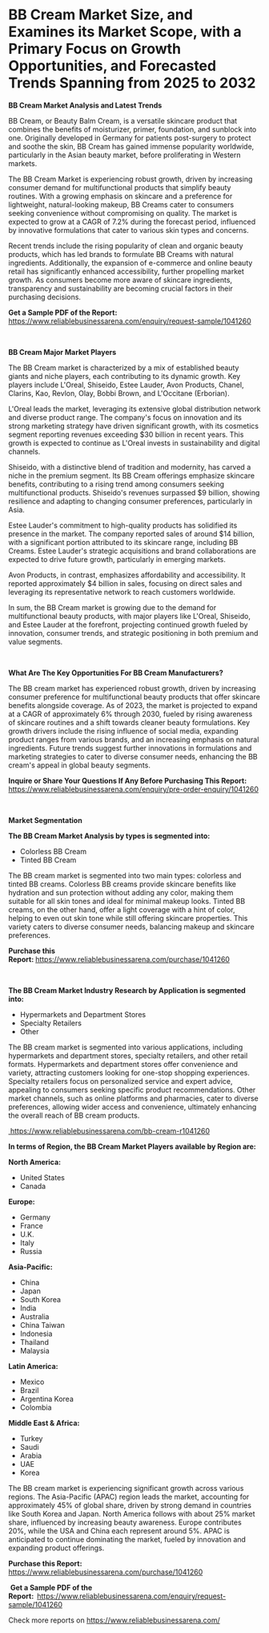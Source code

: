 <p><h1>BB Cream Market Size, and Examines its Market Scope, with a Primary Focus on Growth Opportunities, and Forecasted Trends Spanning from 2025 to 2032</h1></p><p><strong>BB Cream Market Analysis and Latest Trends</strong></p>
<p><p>BB Cream, or Beauty Balm Cream, is a versatile skincare product that combines the benefits of moisturizer, primer, foundation, and sunblock into one. Originally developed in Germany for patients post-surgery to protect and soothe the skin, BB Cream has gained immense popularity worldwide, particularly in the Asian beauty market, before proliferating in Western markets.</p><p>The BB Cream Market is experiencing robust growth, driven by increasing consumer demand for multifunctional products that simplify beauty routines. With a growing emphasis on skincare and a preference for lightweight, natural-looking makeup, BB Creams cater to consumers seeking convenience without compromising on quality. The market is expected to grow at a CAGR of 7.2% during the forecast period, influenced by innovative formulations that cater to various skin types and concerns.</p><p>Recent trends include the rising popularity of clean and organic beauty products, which has led brands to formulate BB Creams with natural ingredients. Additionally, the expansion of e-commerce and online beauty retail has significantly enhanced accessibility, further propelling market growth. As consumers become more aware of skincare ingredients, transparency and sustainability are becoming crucial factors in their purchasing decisions.</p></p>
<p><strong>Get a Sample PDF of the Report:&nbsp;</strong> <a href="https://www.reliablebusinessarena.com/enquiry/request-sample/1041260?utm_campaign=1420&utm_medium=2&utm_source=Github&utm_content=ia&utm_term=05022025&utm_id=bb-cream">https://www.reliablebusinessarena.com/enquiry/request-sample/1041260</a></p>
<p>&nbsp;</p>
<p><strong>BB Cream Major Market Players</strong></p>
<p><p>The BB Cream market is characterized by a mix of established beauty giants and niche players, each contributing to its dynamic growth. Key players include L'Oreal, Shiseido, Estee Lauder, Avon Products, Chanel, Clarins, Kao, Revlon, Olay, Bobbi Brown, and L'Occitane (Erborian).</p><p>L'Oreal leads the market, leveraging its extensive global distribution network and diverse product range. The company's focus on innovation and its strong marketing strategy have driven significant growth, with its cosmetics segment reporting revenues exceeding $30 billion in recent years. This growth is expected to continue as L'Oreal invests in sustainability and digital channels.</p><p>Shiseido, with a distinctive blend of tradition and modernity, has carved a niche in the premium segment. Its BB Cream offerings emphasize skincare benefits, contributing to a rising trend among consumers seeking multifunctional products. Shiseido's revenues surpassed $9 billion, showing resilience and adapting to changing consumer preferences, particularly in Asia.</p><p>Estee Lauder's commitment to high-quality products has solidified its presence in the market. The company reported sales of around $14 billion, with a significant portion attributed to its skincare range, including BB Creams. Estee Lauder's strategic acquisitions and brand collaborations are expected to drive future growth, particularly in emerging markets.</p><p>Avon Products, in contrast, emphasizes affordability and accessibility. It reported approximately $4 billion in sales, focusing on direct sales and leveraging its representative network to reach customers worldwide.</p><p>In sum, the BB Cream market is growing due to the demand for multifunctional beauty products, with major players like L'Oreal, Shiseido, and Estee Lauder at the forefront, projecting continued growth fueled by innovation, consumer trends, and strategic positioning in both premium and value segments.</p></p>
<p>&nbsp;</p>
<p><strong>What Are The Key Opportunities For BB Cream Manufacturers?</strong></p>
<p><p>The BB cream market has experienced robust growth, driven by increasing consumer preference for multifunctional beauty products that offer skincare benefits alongside coverage. As of 2023, the market is projected to expand at a CAGR of approximately 6% through 2030, fueled by rising awareness of skincare routines and a shift towards cleaner beauty formulations. Key growth drivers include the rising influence of social media, expanding product ranges from various brands, and an increasing emphasis on natural ingredients. Future trends suggest further innovations in formulations and marketing strategies to cater to diverse consumer needs, enhancing the BB cream's appeal in global beauty segments.</p></p>
<p><strong>Inquire or Share Your Questions If Any Before Purchasing This Report:</strong> <a href="https://www.reliablebusinessarena.com/enquiry/pre-order-enquiry/1041260?utm_campaign=1420&utm_medium=2&utm_source=Github&utm_content=ia&utm_term=05022025&utm_id=bb-cream">https://www.reliablebusinessarena.com/enquiry/pre-order-enquiry/1041260</a></p>
<p>&nbsp;</p>
<p><strong>Market Segmentation</strong></p>
<p><strong>The BB Cream Market Analysis by types is segmented into:</strong></p>
<p><ul><li>Colorless BB Cream</li><li>Tinted BB Cream‎</li></ul></p>
<p><p>The BB cream market is segmented into two main types: colorless and tinted BB creams. Colorless BB creams provide skincare benefits like hydration and sun protection without adding any color, making them suitable for all skin tones and ideal for minimal makeup looks. Tinted BB creams, on the other hand, offer a light coverage with a hint of color, helping to even out skin tone while still offering skincare properties. This variety caters to diverse consumer needs, balancing makeup and skincare preferences.</p></p>
<p><strong>Purchase this Report:&nbsp;</strong><a href="https://www.reliablebusinessarena.com/purchase/1041260?utm_campaign=1420&utm_medium=2&utm_source=Github&utm_content=ia&utm_term=05022025&utm_id=bb-cream">https://www.reliablebusinessarena.com/purchase/1041260</a></p>
<p>&nbsp;</p>
<p><strong>The BB Cream Market Industry Research by Application is segmented into:</strong></p>
<p><ul><li>Hypermarkets and Department Stores</li><li>Specialty Retailers</li><li>Other</li></ul></p>
<p><p>The BB cream market is segmented into various applications, including hypermarkets and department stores, specialty retailers, and other retail formats. Hypermarkets and department stores offer convenience and variety, attracting customers looking for one-stop shopping experiences. Specialty retailers focus on personalized service and expert advice, appealing to consumers seeking specific product recommendations. Other market channels, such as online platforms and pharmacies, cater to diverse preferences, allowing wider access and convenience, ultimately enhancing the overall reach of BB cream products.</p></p>
<p><a href="https://www.reliablebusinessarena.com/bb-cream-r1041260?utm_campaign=1420&utm_medium=2&utm_source=Github&utm_content=ia&utm_term=05022025&utm_id=bb-cream">&nbsp;https://www.reliablebusinessarena.com/bb-cream-r1041260</a></p>
<p><strong>In terms of Region, the BB Cream Market Players available by Region are:</strong></p>
<p>
    <p> <strong> North America: </strong>
        <ul>
            <li>United States</li>
            <li>Canada</li>
        </ul>
        </p> 
    <p> <strong> Europe: </strong>
        <ul>
            <li>Germany</li>
            <li>France</li>
            <li>U.K.</li>
            <li>Italy</li>
            <li>Russia</li>
        </ul>
        </p> 
    <p> <strong> Asia-Pacific: </strong>
        <ul>
            <li>China</li>
            <li>Japan</li>
            <li>South Korea</li>
            <li>India</li>
            <li>Australia</li>
            <li>China Taiwan</li>
            <li>Indonesia</li>
            <li>Thailand</li>
            <li>Malaysia</li>
        </ul>
        </p> 
    <p> <strong> Latin America: </strong>
        <ul>
            <li>Mexico</li>
            <li>Brazil</li>
            <li>Argentina Korea</li>
            <li>Colombia</li>
        </ul>
        </p> 
    <p> <strong> Middle East & Africa: </strong>
        <ul>
            <li>Turkey</li>
            <li>Saudi</li>
            <li>Arabia</li>
            <li>UAE</li>
            <li>Korea</li>
        </ul>
    </p>
    </p>
<p><p>The BB cream market is experiencing significant growth across various regions. The Asia-Pacific (APAC) region leads the market, accounting for approximately 45% of global share, driven by strong demand in countries like South Korea and Japan. North America follows with about 25% market share, influenced by increasing beauty awareness. Europe contributes 20%, while the USA and China each represent around 5%. APAC is anticipated to continue dominating the market, fueled by innovation and expanding product offerings.</p></p>
<p><strong>Purchase this Report: </strong><a href="https://www.reliablebusinessarena.com/purchase/1041260?utm_campaign=1420&utm_medium=2&utm_source=Github&utm_content=ia&utm_term=05022025&utm_id=bb-cream">https://www.reliablebusinessarena.com/purchase/1041260</a></p>
<p>&nbsp;<strong>Get a Sample PDF of the Report:&nbsp;&nbsp;</strong><a href="https://www.reliablebusinessarena.com/enquiry/request-sample/1041260?utm_campaign=1420&utm_medium=2&utm_source=Github&utm_content=ia&utm_term=05022025&utm_id=bb-cream">https://www.reliablebusinessarena.com/enquiry/request-sample/1041260</a></p>
<p><strong></strong></p>
<p>Check more reports on <a href="https://www.reliablebusinessarena.com/?utm_campaign=1420&utm_medium=2&utm_source=Github&utm_content=ia&utm_term=05022025&utm_id=bb-cream">https://www.reliablebusinessarena.com/</a></p>